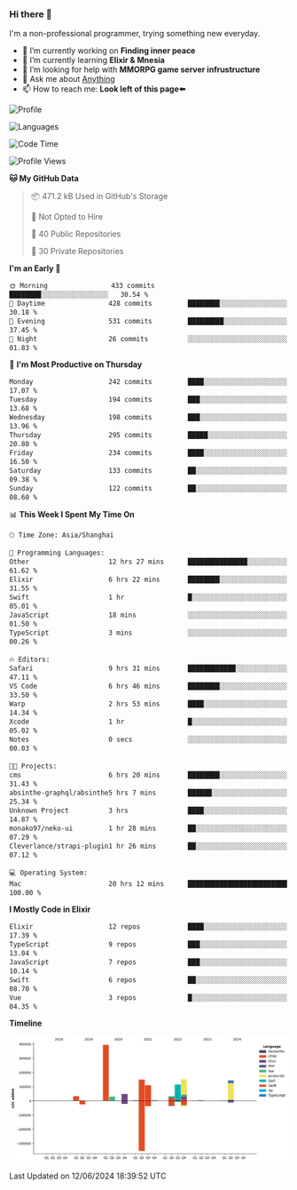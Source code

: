### Hi there 👋

I'm a non-professional programmer, trying something new everyday.

<!--
**dyzdyz010/dyzdyz010** is a ✨ _special_ ✨ repository because its `README.md` (this file) appears on your GitHub profile.
-->

- 🔭 I’m currently working on **Finding inner peace**
- 🌱 I’m currently learning **Elixir & Mnesia**
- 🤔 I’m looking for help with **MMORPG game server infrustructure**
- 💬 Ask me about [Anything](https://github.com/dyzdyz010/dyzdyz010/issues)
- 📫 How to reach me: **Look left of this page⬅️**

<!-- - 👯 I’m looking to collaborate on
- 😄 Pronouns: ...
- ⚡ Fun fact: ...
 -->
 
![Profile](https://github-readme-stats.vercel.app/api?username=dyzdyz010&count_private=true&show_icons=true&theme=dracula)

![Languages](https://github-readme-stats.vercel.app/api/top-langs/?username=dyzdyz010&layout=compact&theme=dracula)

<!--START_SECTION:waka-->
![Code Time](http://img.shields.io/badge/Code%20Time-1%2C595%20hrs%2042%20mins-blue)

![Profile Views](http://img.shields.io/badge/Profile%20Views-0-blue)

**🐱 My GitHub Data** 

> 📦 471.2 kB Used in GitHub's Storage 
 > 
> 🚫 Not Opted to Hire
 > 
> 📜 40 Public Repositories 
 > 
> 🔑 30 Private Repositories 
 > 
**I'm an Early 🐤** 

```text
🌞 Morning                433 commits         ████████░░░░░░░░░░░░░░░░░   30.54 % 
🌆 Daytime                428 commits         ████████░░░░░░░░░░░░░░░░░   30.18 % 
🌃 Evening                531 commits         █████████░░░░░░░░░░░░░░░░   37.45 % 
🌙 Night                  26 commits          ░░░░░░░░░░░░░░░░░░░░░░░░░   01.83 % 
```
📅 **I'm Most Productive on Thursday** 

```text
Monday                   242 commits         ████░░░░░░░░░░░░░░░░░░░░░   17.07 % 
Tuesday                  194 commits         ███░░░░░░░░░░░░░░░░░░░░░░   13.68 % 
Wednesday                198 commits         ███░░░░░░░░░░░░░░░░░░░░░░   13.96 % 
Thursday                 295 commits         █████░░░░░░░░░░░░░░░░░░░░   20.80 % 
Friday                   234 commits         ████░░░░░░░░░░░░░░░░░░░░░   16.50 % 
Saturday                 133 commits         ██░░░░░░░░░░░░░░░░░░░░░░░   09.38 % 
Sunday                   122 commits         ██░░░░░░░░░░░░░░░░░░░░░░░   08.60 % 
```


📊 **This Week I Spent My Time On** 

```text
🕑︎ Time Zone: Asia/Shanghai

💬 Programming Languages: 
Other                    12 hrs 27 mins      ███████████████░░░░░░░░░░   61.62 % 
Elixir                   6 hrs 22 mins       ████████░░░░░░░░░░░░░░░░░   31.55 % 
Swift                    1 hr                █░░░░░░░░░░░░░░░░░░░░░░░░   05.01 % 
JavaScript               18 mins             ░░░░░░░░░░░░░░░░░░░░░░░░░   01.50 % 
TypeScript               3 mins              ░░░░░░░░░░░░░░░░░░░░░░░░░   00.26 % 

🔥 Editors: 
Safari                   9 hrs 31 mins       ████████████░░░░░░░░░░░░░   47.11 % 
VS Code                  6 hrs 46 mins       ████████░░░░░░░░░░░░░░░░░   33.50 % 
Warp                     2 hrs 53 mins       ████░░░░░░░░░░░░░░░░░░░░░   14.34 % 
Xcode                    1 hr                █░░░░░░░░░░░░░░░░░░░░░░░░   05.02 % 
Notes                    0 secs              ░░░░░░░░░░░░░░░░░░░░░░░░░   00.03 % 

🐱‍💻 Projects: 
cms                      6 hrs 20 mins       ████████░░░░░░░░░░░░░░░░░   31.43 % 
absinthe-graphql/absinthe5 hrs 7 mins        ██████░░░░░░░░░░░░░░░░░░░   25.34 % 
Unknown Project          3 hrs               ████░░░░░░░░░░░░░░░░░░░░░   14.87 % 
monako97/neko-ui         1 hr 28 mins        ██░░░░░░░░░░░░░░░░░░░░░░░   07.29 % 
Cleverlance/strapi-plugin1 hr 26 mins        ██░░░░░░░░░░░░░░░░░░░░░░░   07.12 % 

💻 Operating System: 
Mac                      20 hrs 12 mins      █████████████████████████   100.00 % 
```

**I Mostly Code in Elixir** 

```text
Elixir                   12 repos            ████░░░░░░░░░░░░░░░░░░░░░   17.39 % 
TypeScript               9 repos             ███░░░░░░░░░░░░░░░░░░░░░░   13.04 % 
JavaScript               7 repos             ███░░░░░░░░░░░░░░░░░░░░░░   10.14 % 
Swift                    6 repos             ██░░░░░░░░░░░░░░░░░░░░░░░   08.70 % 
Vue                      3 repos             █░░░░░░░░░░░░░░░░░░░░░░░░   04.35 % 
```



**Timeline**

![Lines of Code chart](https://raw.githubusercontent.com/dyzdyz010/dyzdyz010/master/assets/bar_graph.png)


 Last Updated on 12/06/2024 18:39:52 UTC
<!--END_SECTION:waka-->
